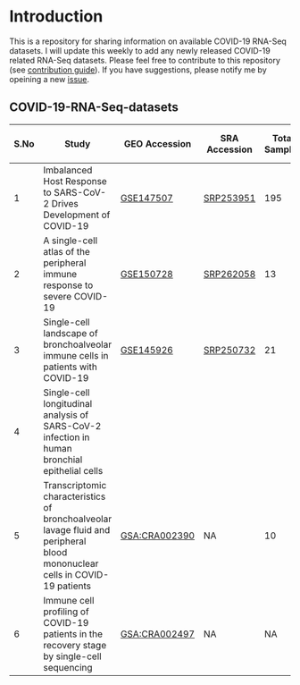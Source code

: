 # Introduction
This is a repository for sharing information on available COVID-19 RNA-Seq datasets. I will update this weekly to add any newly released COVID-19 related RNA-Seq datasets.
Please feel free to contribute to this repository (see [contribution guide](https://github.com/urmi-21/COVID-19-RNA-Seq-datasets/blob/master/CONTRIBUTING.md)). If you have suggestions, please notify me by opeining a new [issue](https://github.com/urmi-21/COVID-19-RNA-Seq-datasets/issues).


## COVID-19-RNA-Seq-datasets

|S.No | Study| GEO Accession  | SRA Accession | Total Samples  | COVID-19 samples| Type| Notes| Citation
|---|---|---|---|---|---|---|---|---|
| 1  | Imbalanced Host Response to SARS-CoV-2 Drives Development of COVID-19  | [GSE147507](https://www.ncbi.nlm.nih.gov/geo/query/acc.cgi?acc=GSE147507)  |  [SRP253951](https://www.ncbi.nlm.nih.gov/Traces/study/?acc=SRP253951)  | 195  | 24| Bulk RNA-Seq| Single stranded data| [Blanco-Melo et. al.](https://www.sciencedirect.com/science/article/pii/S009286742030489X)|
| 2  | A single-cell atlas of the peripheral immune response to severe COVID-19  | [GSE150728](https://www.ncbi.nlm.nih.gov/geo/query/acc.cgi?acc=GSE150728)  | [SRP262058](https://www.ncbi.nlm.nih.gov/Traces/study/?acc=SRP262058)  | 13  | 7 | Single-cell|Un-cryopreserved peripheral blood mononuclear cells (PBMCs)| [Wilk et. al.](https://www.medrxiv.org/content/10.1101/2020.04.17.20069930v1) |
| 3  | Single-cell landscape of bronchoalveolar immune cells in patients with COVID-19  | [GSE145926](https://www.ncbi.nlm.nih.gov/geo/query/acc.cgi?acc=GSE145926)  | [SRP250732](https://www.ncbi.nlm.nih.gov/Traces/study/?acc=SRP250732)  | 21  | 18 |Single-cell | |[Liao et. al.](https://www.nature.com/articles/s41591-020-0901-9) |
| 4  | Single-cell longitudinal analysis of SARS-CoV-2 infection in human bronchial epithelial cells|   |   |   | | | **Data not public yet** | [Ravindra et. al.](https://www.biorxiv.org/content/10.1101/2020.05.06.081695v1)|
|5|Transcriptomic characteristics of bronchoalveolar lavage fluid and peripheral blood mononuclear cells in COVID-19 patients|[GSA:CRA002390](https://bigd.big.ac.cn/gsa/browse/detail?pageSize=50&accession=CRA002390)|NA|10|7|Single-sell|PBMC and BALF|[Xiong et. al.](https://www.tandfonline.com/doi/full/10.1080/22221751.2020.1747363)|
|6 | Immune cell profiling of COVID-19 patients in the recovery stage by single-cell sequencing| [GSA:CRA002497](https://bigd.big.ac.cn/gsa/browse/detail?pageSize=50&accession=CRA002497)  | NA | NA  | NA| Type| | [Wen et. al.](https://www.nature.com/articles/s41421-020-0168-9)|
